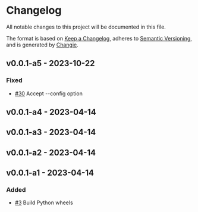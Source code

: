 # Changelog
All notable changes to this project will be documented in this file.

The format is based on [Keep a Changelog](https://keepachangelog.com/en/1.0.0/),
adheres to [Semantic Versioning](https://semver.org/spec/v2.0.0.html),
and is generated by [Changie](https://github.com/miniscruff/changie).


## v0.0.1-a5 - 2023-10-22
### Fixed
* [#30](https://github.com/edgarrmondragon/singer-rust/issues/30) Accept --config option

## v0.0.1-a4 - 2023-04-14

## v0.0.1-a3 - 2023-04-14

## v0.0.1-a2 - 2023-04-14

## v0.0.1-a1 - 2023-04-14
### Added
* [#3](https://github.com/edgarrmondragon/singer-rust/issues/3) Build Python wheels
